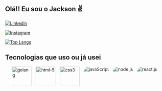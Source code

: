 ## Olá!! Eu sou o Jackson ✌️

<!-- Redes sociais -->

[![Linkedin](https://img.shields.io/badge/LinkedIn-0077B5?style=for-the-badge&logo=linkedin&logoColor=white)](https://www.linkedin.com/in/jackson-santana-07713a181/) 

[![Instagram](https://img.shields.io/badge/Instagram-E4405F?style=for-the-badge&logo=instagram&logoColor=white)](https://www.instagram.com/_jotagod/)


<!-- Linguagens mais usadas  -->

[![Top Langs](https://github-readme-stats.vercel.app/api/top-langs/?username=jotaGGod&hide_progress=true)]()

## Tecnologias que uso ou já usei

<!-- Tecnologias -->

<div style="display: flex; justify-content: space-around; "><br>
    <img width="64" height="64" alt="golang" src="https://img.icons8.com/color/48/000000/golang.png"/>
    <img width="64" height="64" src="https://img.icons8.com/arcade/64/html-5.png" alt="html-5"/>
    <img width="64" height="64" src="https://img.icons8.com/color/48/css3.png" alt="css3"/>
    <img style="border-radius: 15px;" align="center" alt="javaScript" src="https://img.shields.io/badge/JavaScript-F7DF1E?style=for-the-badge&logo=javascript&logoColor=black">
    <img style="border-radius: 15px;" align="center" alt="node.js" src="https://img.shields.io/badge/Node.js-43853D?style=for-the-badge&logo=node.js&logoColor=white">
    <img style="border-radius: 15px;" align="center" alt="react.js" src="https://img.shields.io/badge/React-20232A?style=for-the-badge&logo=react&logoColor=61DAFB">
</div>

